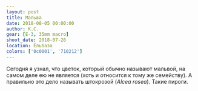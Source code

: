 ```yaml
---
layout: post
title: Мальва
date: 2018-08-05 00:00:00
author: К.С.
gear: [E-3, 35mm macro]
shoot_date: 2018-07-28
location: Ёльбаза
colors: ['0c0001', '710212']
---
```

Сегодня я узнал, что цветок, который обычно называют мальвой, на самом деле ею не является (хоть и относится к тому же семейству). А правильно это дело называть штокрозой (_Alcea rosea_). Такие пироги.
